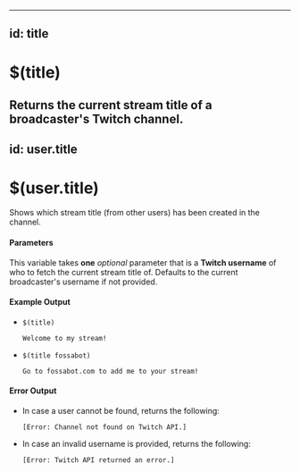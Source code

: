  ---
id: title
---

# $(title)

Returns the current stream title of a broadcaster's Twitch channel.
---
id: user.title
---

# $(user.title)

Shows which stream title (from other users) has been created in the channel.

#### Parameters

This variable takes **one** *optional* parameter that is a **Twitch username** of who to fetch the current stream title of. Defaults to the current broadcaster's username if not provided.

#### Example Output

* `$(title)`

    ```
    Welcome to my stream!
    ```
* `$(title fossabot)`

    ```
    Go to fossabot.com to add me to your stream!
    ```

#### Error Output

* In case a user cannot be found, returns the following:

    ```
    [Error: Channel not found on Twitch API.]
    ```

* In case an invalid username is provided, returns the following:

    ```
    [Error: Twitch API returned an error.]
    ```
